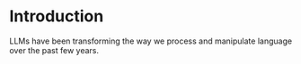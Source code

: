 # Introduction

LLMs have been transforming the way we process and manipulate language over the past few years.
